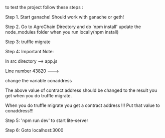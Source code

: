 to test the project follow these steps  :

Step 1. Start ganache! Should work with ganache or geth!

Step 2. Go to AgroChain Directory and do 'npm install'
       update the node_modules folder when you run locally(npm install)

Step 3: truffle migrate

Step 4: Important Note:

In  src directory --> app.js

Line number 43820 --->

change the variable conaddress 

The above value of contract address should be changed to the result you get when you do truffle migrate.

When you do truffle migrate you get a contract address !!!
Put that value to conaddress!!!


Step 5: 'npm run dev' to start lite-server

Step 6: Goto localhost:3000

